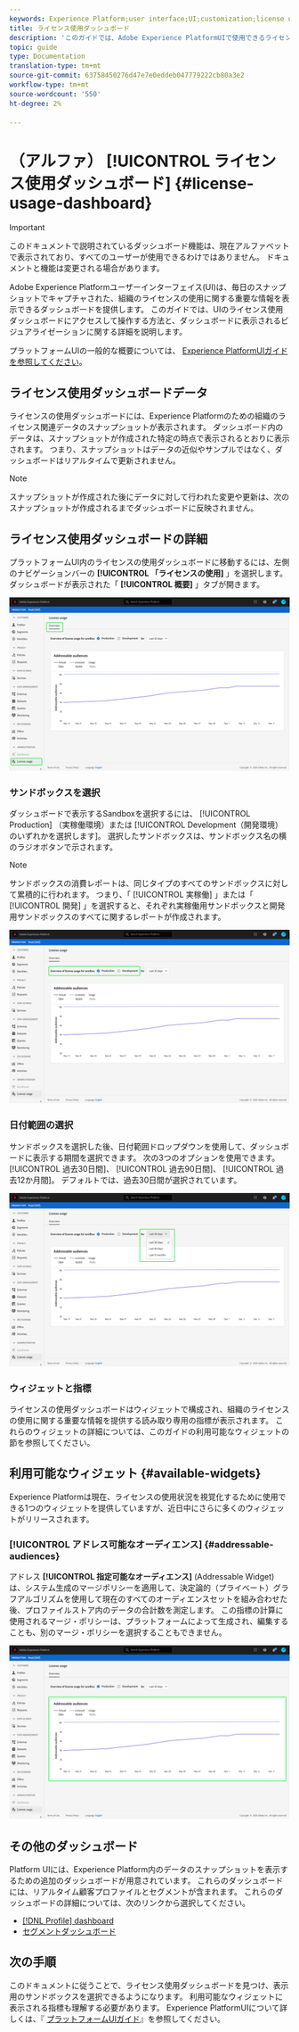 ```yaml
---
keywords: Experience Platform;user interface;UI;customization;license usage dashboard;dashboard;license usage;entitlement;consumption
title: ライセンス使用ダッシュボード
description: 'このガイドでは、Adobe Experience PlatformUIで使用できるライセンスの使用ダッシュボードについて説明します。 '
topic: guide
type: Documentation
translation-type: tm+mt
source-git-commit: 63758450276d47e7e0eddeb047779222cb80a3e2
workflow-type: tm+mt
source-wordcount: '550'
ht-degree: 2%

---
```



# （アルファ） [!UICONTROL ライセンス使用ダッシュボード] {#license-usage-dashboard}

>[!IMPORTANT]
>
>このドキュメントで説明されているダッシュボード機能は、現在アルファベットで表示されており、すべてのユーザーが使用できるわけではありません。 ドキュメントと機能は変更される場合があります。

Adobe Experience Platformユーザーインターフェイス(UI)は、毎日のスナップショットでキャプチャされた、組織のライセンスの使用に関する重要な情報を表示できるダッシュボードを提供します。 このガイドでは、UIのライセンス使用ダッシュボードにアクセスして操作する方法と、ダッシュボードに表示されるビジュアライゼーションに関する詳細を説明します。

プラットフォームUIの一般的な概要については、 [Experience PlatformUIガイドを参照してください](ui-guide.md)。

## ライセンス使用ダッシュボードデータ

ライセンスの使用ダッシュボードには、Experience Platformのための組織のライセンス関連データのスナップショットが表示されます。 ダッシュボード内のデータは、スナップショットが作成された特定の時点で表示されるとおりに表示されます。 つまり、スナップショットはデータの近似やサンプルではなく、ダッシュボードはリアルタイムで更新されません。

>[!NOTE]
>
>スナップショットが作成された後にデータに対して行われた変更や更新は、次のスナップショットが作成されるまでダッシュボードに反映されません。

## ライセンス使用ダッシュボードの詳細

プラットフォームUI内のライセンスの使用ダッシュボードに移動するには、左側のナビゲーションバーの **[!UICONTROL 「ライセンスの使用]** 」を選択します。 ダッシュボードが表示された「 **[!UICONTROL 概要]** 」タブが開きます。

![](images/license-usage-dashboard/dashboard-overview.png)

### サンドボックスを選択

ダッシュボードで表示するSandboxを選択するには、 [!UICONTROL Production] （実稼働環境）または [!UICONTROL Development（開発環境）のいずれかを選択します]。 選択したサンドボックスは、サンドボックス名の横のラジオボタンで示されます。

>[!NOTE]
>
>サンドボックスの消費レポートは、同じタイプのすべてのサンドボックスに対して累積的に行われます。 つまり、「 [!UICONTROL 実稼働] 」または「 [!UICONTROL 開発] 」を選択すると、それぞれ実稼働用サンドボックスと開発用サンドボックスのすべてに関するレポートが作成されます。

![](images/license-usage-dashboard/select-sandbox.png)

### 日付範囲の選択

サンドボックスを選択した後、日付範囲ドロップダウンを使用して、ダッシュボードに表示する期間を選択できます。 次の3つのオプションを使用できます。 [!UICONTROL 過去30日間]、 [!UICONTROL 過去90日間]、 [!UICONTROL 過去12か月間]。 デフォルトでは、過去30日間が選択されています。

![](images/license-usage-dashboard/select-date-range.png)

### ウィジェットと指標

ライセンスの使用ダッシュボードはウィジェットで構成され、組織のライセンスの使用に関する重要な情報を提供する読み取り専用の指標が表示されます。 これらのウィジェットの詳細については、このガイドの利用可能なウィジェットの節を参照してください。

## 利用可能なウィジェット {#available-widgets}

Experience Platformは現在、ライセンスの使用状況を視覚化するために使用できる1つのウィジェットを提供していますが、近日中にさらに多くのウィジェットがリリースされます。

### [!UICONTROL アドレス可能なオーディエンス] {#addressable-audiences}

アドレス **[!UICONTROL 指定可能なオーディエンス]** (Addressable Widget)は、システム生成のマージポリシーを適用して、決定論的（プライベート）グラフアルゴリズムを使用して現在のすべてのオーディエンスセットを組み合わせた後、プロファイルストア内のデータの合計数を測定します。 この指標の計算に使用されるマージ・ポリシーは、プラットフォームによって生成され、編集することも、別のマージ・ポリシーを選択することもできません。

![](images/license-usage-dashboard/addressable-audiences.png)

## その他のダッシュボード

Platform UIには、Experience Platform内のデータのスナップショットを表示するための追加のダッシュボードが用意されています。 これらのダッシュボードには、リアルタイム顧客プロファイルとセグメントが含まれます。 これらのダッシュボードの詳細については、次のリンクから選択してください。

* [[!DNL Profile] dashboard](../profile/ui/profile-dashboard.md)
* [セグメントダッシュボード](../segmentation/ui/segment-dashboard.md)

## 次の手順

このドキュメントに従うことで、ライセンス使用ダッシュボードを見つけ、表示用のサンドボックスを選択できるようになります。 利用可能なウィジェットに表示される指標も理解する必要があります。 Experience PlatformUIについて詳しくは、『 [プラットフォームUIガイド](ui-guide.md)』を参照してください。